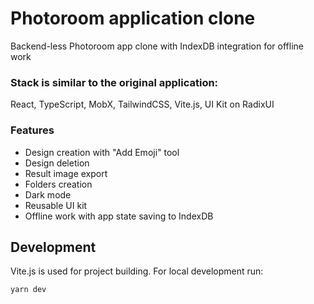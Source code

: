 # Photoroom application clone

Backend-less Photoroom app clone with IndexDB integration for offline work

### Stack is similar to the original application:
React, TypeScript, MobX, TailwindCSS, Vite.js, UI Kit on RadixUI

### Features

- Design creation with "Add Emoji" tool
- Design deletion
- Result image export
- Folders creation
- Dark mode
- Reusable UI kit
- Offline work with app state saving to IndexDB

## Development

Vite.js is used for project building. For local development run:

```
yarn dev
```